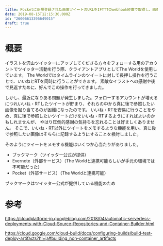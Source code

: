 ```yaml
---
title: Pocketに新規登録された画像ツイートのURLをIFTTTのwebhook経由で取得し、画像のURLをTwitterAPIを用いて取得し画像をPinterestにピンするCloudFunctionsを作る
date: 2019-08-15T12:15:36.000Z
id: "26006613396649015"
draft: true
---
```

# 概要
イラストを沢山ツイッターにアップしてくださる方々をフォローする用のアカウントでツイッター活動を行う際、クライアントアプリとしてThe Worldを使用しています。
The Worldではタイムラインのツイートに対して長押し操作を行うことで、いいねとRTを同時に行うことができます。
素敵なイラストへの感謝や後で見返すために、好んでこの操作を行ってきました。

しかし、最近になりある問題が発生しました。フォローするアカウントが増えるにつれいいね・RTしたツイートが貯まり、それらの中から真に後で参照したい画像を掘り当てるのが困難になったのです。
いいね・RTを安易に行うことをやめ、真に後で参照したいツイートだけをいいね・RTするようにすればよいのかもしれませんが、
やはり圧倒的感謝の気持ちを忘れることは好ましくありません。
そこで、いいね・RT以外にツイートをメモするような機能を用い、真に後で参照したい画像はそちらに記録するようにすることを検討しました。

そのようにツイートをメモする機能はいくつか心当たりがありました。

- ブックマーク（ツイッター公式が提供）
- Evernote（外部サービス）（The Worldと連携可能らしいが手元の環境では不可能だった）
- Pocket（外部サービス）（The Worldと連携可能）

ブックマークはツイッター公式が提供している機能のため



# 参考
https://cloudplatform-jp.googleblog.com/2018/04/automatic-serverless-deployments-with-Cloud-Source-Repositories-and-Container-Builder.html

https://cloud.google.com/cloud-build/docs/configuring-builds/build-test-deploy-artifacts?hl=ja#building_non-container_artifacts
